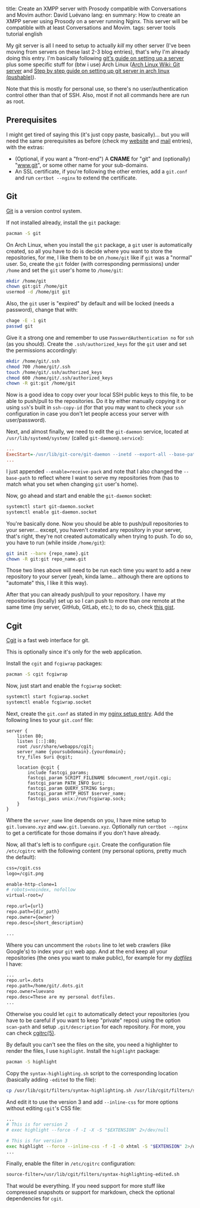 title: Create an XMPP server with Prosody compatible with Conversations and Movim
author: David Luévano
lang: en
summary: How to create an XMPP server using Prosody on a server running Nginx. This server will be compatible with at least Conversations and Movim.
tags: server
	tools
	tutorial
	english

My git server is all I need to setup to actually *kill* my other server (I've been moving from servers on these last 2-3 blog entries), that's why I'm already doing this entry. I'm basically following [git's guide on setting up a server](https://git-scm.com/book/en/v2/Git-on-the-Server-Setting-Up-the-Server) plus some specific stuff for (btw i use) Arch Linux ([Arch Linux Wiki: Git server](https://wiki.archlinux.org/index.php/Git_server#Web_interfaces) and [Step by step guide on setting up git server in arch linux (pushable)](https://miracoin.wordpress.com/2014/11/25/step-by-step-guide-on-setting-up-git-server-in-arch-linux-pushable/)).

Note that this is mostly for personal use, so there's no user/authentication control other than that of SSH. Also, most if not all commands here are run as root.

## Prerequisites

I might get tired of saying this (it's just copy paste, basically)... but you will need the same prerequisites as before (check my [website](https://blog.luevano.xyz/a/website_with_nginx.html) and [mail](https://blog.luevano.xyz/a/mail_server_with_postfix.html) entries), with the extras:

* (Optional, if you want a "front-end") A **CNAME** for "git" and (optionally) "www.git", or some other name for your sub-domains.
* An SSL certificate, if you're following the other entries, add a `git.conf` and run `certbot --nginx` to extend the certificate.

## Git

[Git](https://wiki.archlinux.org/title/git) is a version control system.

If not installed already, install the `git` package:

```sh
pacman -S git
```

On Arch Linux, when you install the `git` package, a `git` user is automatically created, so all you have to do is decide where you want to store the repositories, for me, I like them to be on `/home/git` like if `git` was a "normal" user. So, create the `git` folder (with corresponding permissions) under `/home` and set the `git` user's home to `/home/git`:

```sh
mkdir /home/git
chown git:git /home/git
usermod -d /home/git git
```

Also, the `git` user is "expired" by default and will be locked (needs a password), change that with:

```sh
chage -E -1 git
passwd git
```

Give it a strong one and remember to use `PasswordAuthentication no` for `ssh` (as you should). Create the `.ssh/authorized_keys` for the `git` user and set the permissions accordingly:

```sh
mkdir /home/git/.ssh
chmod 700 /home/git/.ssh
touch /home/git/.ssh/authorized_keys
chmod 600 /home/git/.ssh/authorized_keys
chown -R git:git /home/git
```

Now is a good idea to copy over your local SSH public keys to this file, to be able to push/pull to the repositories. Do it by either manually copying it or using `ssh`'s built in `ssh-copy-id` (for that you may want to check your `ssh` configuration in case you don't let people access your server with user/password).

Next, and almost finally, we need to edit the `git-daemon` service, located at `/usr/lib/systemd/system/` (called `git-daemon@.service`):

```ini
...
ExecStart=-/usr/lib/git-core/git-daemon --inetd --export-all --base-path=/home/git --enable=receive-pack
...
```

I just appended `--enable=receive-pack` and note that I also changed the `--base-path` to reflect where I want to serve my repositories from (has to match what you set when changing `git` user's home).

Now, go ahead and start and enable the `git-daemon` socket:

```sh
systemctl start git-daemon.socket
systemctl enable git-daemon.socket
```

You're basically done. Now you should be able to push/pull repositories to your server... except, you haven't created any repository in your server, that's right, they're not created automatically when trying to push. To do so, you have to run (while inside `/home/git`):

```sh
git init --bare {repo_name}.git
chown -R git:git repo_name.git
```

Those two lines above will need to be run each time you want to add a new repository to your server (yeah, kinda lame... although there are options to "automate" this, I like it this way).

After that you can already push/pull to your repository. I have my repositories (locally) set up so I can push to more than one remote at the same time (my server, GitHub, GitLab, etc.); to do so, check [this gist](https://gist.github.com/rvl/c3f156e117e22a25f242).

## Cgit

[Cgit](https://wiki.archlinux.org/title/Cgit) is a fast web interface for git.

This is optionally since it's only for the web application.

Install the `cgit` and `fcgiwrap` packages:

```sh
pacman -S cgit fcgiwrap
```

Now, just start and enable the `fcgiwrap` socket:

```sh
systemctl start fcgiwrap.socket
systemctl enable fcgiwrap.socket
```

Next, create the `git.conf` as stated in my [nginx setup entry](https://blog.luevano.xyz/a/website_with_nginx.html). Add the following lines to your `git.conf` file:

```nginx
server {
	listen 80;
	listen [::]:80;
	root /usr/share/webapps/cgit;
	server_name {yoursubdomain}.{yourdomain};
	try_files $uri @cgit;

	location @cgit {
		include fastcgi_params;
		fastcgi_param SCRIPT_FILENAME $document_root/cgit.cgi;
		fastcgi_param PATH_INFO $uri;
		fastcgi_param QUERY_STRING $args;
		fastcgi_param HTTP_HOST $server_name;
		fastcgi_pass unix:/run/fcgiwrap.sock;
	}
}
```

Where the `server_name` line depends on you, I have mine setup to `git.luevano.xyz` and `www.git.luevano.xyz`. Optionally run `certbot --nginx` to get a certificate for those domains if you don't have already.

Now, all that's left is to configure `cgit`. Create the configuration file `/etc/cgitrc` with the following content (my personal options, pretty much the default):

```apache
css=/cgit.css
logo=/cgit.png

enable-http-clone=1
# robots=noindex, nofollow
virtual-root=/

repo.url={url}
repo.path={dir_path}
repo.owner={owner}
repo.desc={short_description}

...
```

Where you can uncomment the `robots` line to let web crawlers (like Google's) to index your `git` web app. And at the end keep all your repositories (the ones you want to make public), for example for my [*dotfiles*](https://git.luevano.xyz/.dots) I have:

```apache
...
repo.url=.dots
repo.path=/home/git/.dots.git
repo.owner=luevano
repo.desc=These are my personal dotfiles.
...
```

Otherwise you could let `cgit` to automatically detect your repositories (you have to be careful if you want to keep "private" repos) using the option `scan-path` and setup `.git/description` for each repository. For more, you can check [cgitrc(5)](https://man.archlinux.org/man/cgitrc.5).

By default you can't see the files on the site, you need a highlighter to render the files, I use `highlight`. Install the `highlight` package:

```sh
pacman -S highlight
```

Copy the `syntax-highlighting.sh` script to the corresponding location (basically adding `-edited` to the file):

```sh
cp /usr/lib/cgit/filters/syntax-highlighting.sh /usr/lib/cgit/filters/syntax-highlighting-edited.sh
```

And edit it to use the version 3 and add `--inline-css` for more options without editing `cgit`'s CSS file:

```sh
...
# This is for version 2
# exec highlight --force -f -I -X -S "$EXTENSION" 2>/dev/null

# This is for version 3
exec highlight --force --inline-css -f -I -O xhtml -S "$EXTENSION" 2>/dev/null
...
```

Finally, enable the filter in `/etc/cgitrc` configuration:

```apache
source-filter=/usr/lib/cgit/filters/syntax-highlighting-edited.sh
```

That would be everything. If you need support for more stuff like compressed snapshots or support for markdown, check the optional dependencies for `cgit`.
